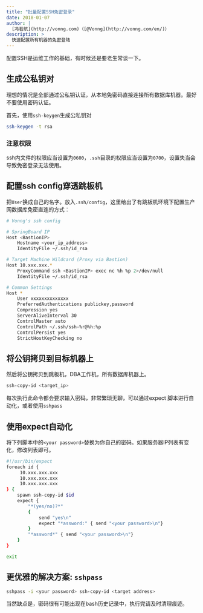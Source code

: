 ```yaml
---
title: "批量配置SSH免密登录"
date: 2018-01-07
author: |
  [冯若航](http://vonng.com)（[@Vonng](http://vonng.com/en/)）
description: >
  快速配置所有机器的免密登陆
---
```




配置SSH是运维工作的基础，有时候还是要老生常谈一下。

## 生成公私钥对

理想的情况是全部通过公私钥认证，从本地免密码直接连接所有数据库机器。最好不要使用密码认证。

首先，使用`ssh-keygen`生成公私钥对

```bash
ssh-keygen -t rsa
```

### 注意权限

ssh内文件的权限应当设置为`0600`，`.ssh`目录的权限应当设置为`0700`，设置失当会导致免密登录无法使用。



## 配置ssh config穿透跳板机

把`User`换成自己的名字。放入`.ssh/config`，这里给出了有跳板机环境下配置生产网数据库免密直连的方式：

```bash
# Vonng's ssh config

# SpringBoard IP
Host <BastionIP>
	Hostname <your_ip_address>
	IdentityFile ~/.ssh/id_rsa

# Target Machine Wildcard (Proxy via Bastion)
Host 10.xxx.xxx.*
	ProxyCommand ssh <BastionIP> exec nc %h %p 2>/dev/null
	IdentityFile ~/.ssh/id_rsa

# Common Settings
Host *
	User xxxxxxxxxxxxxx
	PreferredAuthentications publickey,password
	Compression yes
	ServerAliveInterval 30
	ControlMaster auto
	ControlPath ~/.ssh/ssh-%r@%h:%p
	ControlPersist yes
	StrictHostKeyChecking no
```



## 将公钥拷贝到目标机器上

然后将公钥拷贝到跳板机，DBA工作机，所有数据库机器上。

```bash
ssh-copy-id <target_ip>
```

每次执行此命令都会要求输入密码，非常繁琐无聊，可以通过expect 脚本进行自动化，或者使用`sshpass`



## 使用expect自动化

将下列脚本中的`<your password>`替换为你自己的密码。如果服务器IP列表有变化，修改列表即可。

```bash
#!/usr/bin/expect
foreach id { 
     10.xxx.xxx.xxx
     10.xxx.xxx.xxx
     10.xxx.xxx.xxx
} {
    spawn ssh-copy-id $id
    expect {
    	"*(yes/no)?*"
    	{
            send "yes\n"
            expect "*assword:" { send "<your password>\n"}
    	}
     	"*assword*" { send "<your password>\n"}
    }
}

exit
```

## 更优雅的解决方案: `sshpass`

```bash
sshpass -i <your password> ssh-copy-id <target address>
```

当然缺点是，密码很有可能出现在bash历史记录中，执行完请及时清理痕迹。